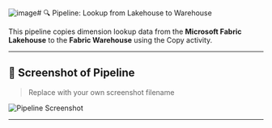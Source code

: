 ![image](https://github.com/user-attachments/assets/9f4e003b-34af-4a14-b8f1-702339bfca50)# 🔍 Pipeline: Lookup from Lakehouse to Warehouse
 
This pipeline copies dimension lookup data from the **Microsoft Fabric Lakehouse** to the **Fabric Warehouse** using the Copy activity.
 
---
 
## 📸 Screenshot of Pipeline
 
> Replace with your own screenshot filename
 
![Pipeline Screenshot](![image](https://github.com/user-attachments/assets/b6eed548-877b-466d-958d-ce7cb5412898)
)
 
---
